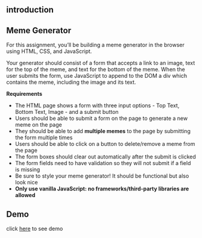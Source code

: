 
## introduction


## **Meme Generator**

For this assignment, you’ll be building a meme generator in the browser using HTML, CSS, and JavaScript.

Your generator should consist of a form that accepts a link to an image, text for the top of the meme, and text for the bottom of the meme. When the user submits the form, use JavaScript to append to the DOM a div which contains the meme, including the image and its text.

**Requirements**

- The HTML page shows a form with three input options - Top Text, Bottom Text, Image - and a submit button
- Users should be able to submit a form on the page to generate a new meme on the page
- They should be able to add **multiple memes** to the page by submitting the form multiple times
- Users should be able to click on a button to delete/remove a meme from the page
- The form boxes should clear out automatically after the submit is clicked
- The form fields need to have validation so they will not submit if a field is missing
- Be sure to style your meme generator! It should be functional but also look nice
- **Only use vanilla JavaScript: no frameworks/third-party libraries are allowed**



## Demo

click [here]() to see demo
